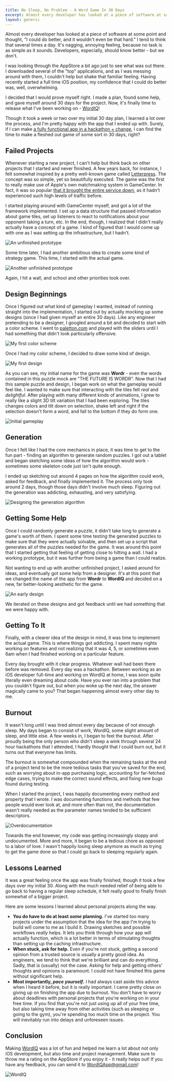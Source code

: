 ```yaml
---
title: No Sleep, No Problem - A Word Game In 30 Days
excerpt: Almost every developer has looked at a piece of software at some point and thought, "I could do better, and it wouldn't even be that hard." I tend to think that several times a day. It's nagging, annoying feeling, because no task is as simple as it sounds. Developers, especially, should know better - but we don't.
layout: generic
---
```


Almost every developer has looked at a piece of software at some point and thought, "I could do better, and it wouldn't even be that hard." I tend to think that several times a day. It's nagging, annoying feeling, because no task is as simple as it sounds. Developers, especially, should know better - but we don't.

I was looking through the AppStore a bit ago just to see what was out there. I downloaded several of the "top" applications, and as I was messing around with them, I couldn't help but shake that familiar feeling. Having recently started a full time iOS position, my confidence that I could do better was, well, overwhelming. 

I decided that I would prove myself right. I made a plan, found some help, and gave myself around 30 days for the project. Now, it's finally time to release what I've been working on - [WordIQ](http://itunes.apple.com/app/id1059196571)!

Though it took a week or two over my initial 30 day plan, I learned a lot over the process, and I'm pretty happy with the app that I ended up with. Surely, if I can make [a fully functional app in a hackathon + change](http://cezarywojcik.com/2014/05/15/corbus-coming-soon), I can find the time to make a fleshed out game of some sort in 30 days, right?

## Failed Projects

Whenever starting a new project, I can't help but think back on other projects that I started and never finished. A few years back, for instance, I felt somewhat inspired by a pretty well-known game called [Letterpress](https://itunes.apple.com/us/app/letterpress-word-game/id526619424?mt=8). The concept was so simple, yet so beautifully executed. The game was the first to really make use of Apple's own matchmaking system in GameCenter. In fact, it was so popular [that it brought the entire service down](http://kotaku.com/5955318/apples-game-center-seems-to-be-malfunctioning-today-blame-letterpress), as it hadn't experienced such high levels of traffic before.

I started playing around with GameCenter myself, and got a lot of the framework implemented. I set up a data structure that passed information about game tiles, set up listeners to react to notifications about your opponent taking a turn, etc. In the end, though, I realized that I didn't really actually have a concept of a game. I kind of figured that I would come up with one as I was setting up the infrastructure, but I hadn't.

![An unfinished prototype](http://i.imgur.com/5vvJsle.gif)

Some time later, I had another ambitious idea to create some kind of strategy game. This time, I started with the actual game.

![Another unfinished prototype](http://imgur.com/olaTjI7.gif)

Again, I hit a wall, and school and other priorities took over.

## Design Beginnings

Once I figured out what kind of gameplay I wanted, instead of running straight into the implementation, I started out by actually mocking up some designs (since I had given myself an entire 30 days). Like any engineer pretending to be a designer, I googled around a bit and decided to start with a color scheme. I went to [paletton.com](http://paletton.com/) and played with the sliders until I had something that didn't look particularly offensive.

![My first color scheme](http://i.imgur.com/Fn5UWnV.png)

Once I had my color scheme, I decided to draw some kind of design.

![My first design](http://imgur.com/8SLkL46.png)

As you can see, my initial name for the game was **Wordr** - even the words contained in this puzzle mock are "THE FUTURE IS WORDR". Now that I had this sample puzzle and design, I began work on what the gameplay would feel like. I wanted to make sure that interacting with the tiles felt *real* and *delightful*. After playing with many different kinds of animations, I grew to really like a slight 3D tilt variation that I had been exploring. The tiles changes colors and tilt down on selection, shake left and right if the selection doesn't form a word, and fall to the bottom if they do form one.

![Initial gameplay](http://i.imgur.com/vuc9LEr.gif)

## Generation

Once I felt like I had the core mechanics in place, it was time to get to the fun part - finding an algorithm to generate random puzzles. I got out a tablet and began sketching some ideas of how the algorithm would work - sometimes some skeleton code just isn't quite enough.

I ended up sketching out around 4 pages on how the algorithm could work, asked for feedback, and finally implemented it. The process only took around 2 days, though those days didn't involve much sleep. Figuring out the generation was addicting, exhausting, and very satisfying.

![Designing the generation algorithm](http://i.imgur.com/g2GadxG.png)

## Getting Some Help

Once I could randomly generate a puzzle, it didn't take long to generate a game's worth of them. I spent some time testing the generated puzzles to make sure that they were actually solvable, and then set up a script that generates all of the puzzles needed for the game. It was around this point that I started getting that feeling of getting close to hitting a wall. I had a working prototype, but it was further from being a game than I could realize.

Not wanting to end up with another unfinished project, I asked around for ideas, and eventually got some help from a designer. It's at this point that we changed the name of the app from **Wordr** to **WordIQ** and decided on a new, far better-looking aesthetic for the game.

![An early design](http://imgur.com/wYSY20Y.png)

We iterated on these designs and got feedback until we had something that we were happy with.

## Getting To It

Finally, with a clearer idea of the design in mind, it was time to implement the actual game. This is where things got addicting. I spent many nights working on features and not realizing that it was 4, 5, or sometimes even 6am when I had finished working on a particular feature.

Every day brought with it clear progress. Whatever wall had been there before was removed. Every day was a hackathon. Between working as an iOS developer full-time and working on WordIQ at home, I was soon quite literally even dreaming about code. Have you ever ran into a problem that you couldn't figure out, but when you woke up the next day, the answer magically came to you? That began happening almost every other day to me.

## Burnout

It wasn't long until I was tired almost every day because of not enough sleep. My days began to consist of work, WordIQ, some slight amount of sleep, and little else. A few weeks in, I began to feel the burnout. After proudly being the only person who didn't sleep a wink through several 24 hour hackathons that I attended, I hardly thought that *I* could burn out, but it turns out that everyone has limits.

The burnout is somewhat compounded when the remaining tasks at the end of a project tend to be the more tedious tasks that you've saved for the end, such as worrying about in-app purchasing logic, accounting for far-fetched edge cases, trying to make the correct sound effects, and fixing new bugs found during testing.

When I started the project, I was happily documenting every method and property that I wrote. I was documenting functions and methods that few people would ever look at, and more often than not, the documentation wasn't really needed as the parameter names tended to be sufficient descriptors.

![Overdocumentation](http://i.imgur.com/5hrwAqT.png)

Towards the end however, my code was getting increasingly sloppy and undocumented. More and more, it began to be a tedious chore as opposed to a labor of love. I wasn't happily losing sleep anymore as much as trying to get the game done so that I could go back to sleeping regularly again.

## Lessons Learned

It was a great feeling once the app was finally finished, though it took a few days over my initial 30. Along with the much needed relief of being able to go back to having a regular sleep schedule, it felt really good to finally finish somewhat of a bigger project.

Here are some lessons I learned about personal projects along the way.

* **You do have to do at least *some* planning.** I've started too many projects under the assumption that the idea for the app I'm trying to build will come to me as I build it. Drawing sketches and possible workflows *really* helps. It lets you think through how your app will actually function, which is a lot better in terms of stimulating thoughts than setting up the caching infrastructure.
* **When stuck, ask for help.** Even if you're not stuck, getting a second opinion from a trusted source is usually a pretty good idea. As engineers, we tend to think that we're brilliant and can do everything. Sadly, that is (usually) not the case. Asking for help and getting others' thoughts and opinions is paramount. I could not have finished this game without significant help.
* **Most importantly, *pace yourself*.** I had always cast aside this advice when I heard it before, but it *is* really important. I came pretty close on giving up on finishing the app due to burnout. You don't have to worry about deadlines with personal projects that you're working on in your free time. If you find that you're not just using up all of your free time, but also taking time away from other activities (such as sleeping or going to the gym), you're spending too much time on the project. You will inevitably run into delays and unforeseen issues.

## Conclusion

Making [WordIQ](http://itunes.apple.com/app/id1059196571) was a lot of fun and helped me learn a lot about not only iOS development, but also time and project management. Make sure to throw me a rating on the AppStore if you enjoy it - it really helps out! If you have any feedback, you can send it to [WordIQApp@gmail.com](mailto:wordiqapp@gmail.com)!

![WordIQ](http://i.imgur.com/afxlDZ0.png)
